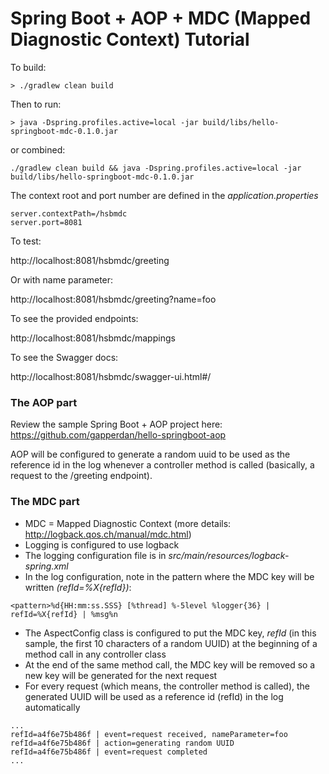 # Spring Boot + AOP + MDC (Mapped Diagnostic Context) Tutorial

To build:

```
> ./gradlew clean build
```

Then to run:
```
> java -Dspring.profiles.active=local -jar build/libs/hello-springboot-mdc-0.1.0.jar
```

or combined:
```
./gradlew clean build && java -Dspring.profiles.active=local -jar build/libs/hello-springboot-mdc-0.1.0.jar
```

The context root and port number are defined in the _application.properties_
```
server.contextPath=/hsbmdc
server.port=8081
```

To test:

http://localhost:8081/hsbmdc/greeting

Or with name parameter:

http://localhost:8081/hsbmdc/greeting?name=foo

To see the provided endpoints:

http://localhost:8081/hsbmdc/mappings

To see the Swagger docs:

http://localhost:8081/hsbmdc/swagger-ui.html#/


### The AOP part
Review the sample Spring Boot + AOP project here: https://github.com/gapperdan/hello-springboot-aop

AOP will be configured to generate a random uuid to be used as the reference id in the log whenever a controller method is called (basically, a request to the /greeting endpoint).

### The MDC part
* MDC = Mapped Diagnostic Context (more details: http://logback.qos.ch/manual/mdc.html)
* Logging is configured to use logback 
* The logging configuration file is in _src/main/resources/logback-spring.xml_
* In the log configuration, note in the pattern where the MDC key will be written _(refId=%X{refId})_:
```
<pattern>%d{HH:mm:ss.SSS} [%thread] %-5level %logger{36} | refId=%X{refId} | %msg%n
```
* The AspectConfig class is configured to put the MDC key, _refId_ (in this sample, the first 10 characters of a random UUID) at the beginning of a method call in any controller class
* At the end of the same method call, the MDC key will be removed so a new key will be generated for the next request
* For every request (which means, the controller method is called), the generated UUID will be used as a reference id (refId) in the log automatically
```
...
refId=a4f6e75b486f | event=request received, nameParameter=foo
refId=a4f6e75b486f | action=generating random UUID
refId=a4f6e75b486f | event=request completed
...
```